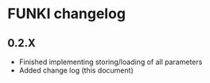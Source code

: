 # FUNKI changelog

## 0.2.X
- Finished implementing storing/loading of all parameters
- Added change log (this document)